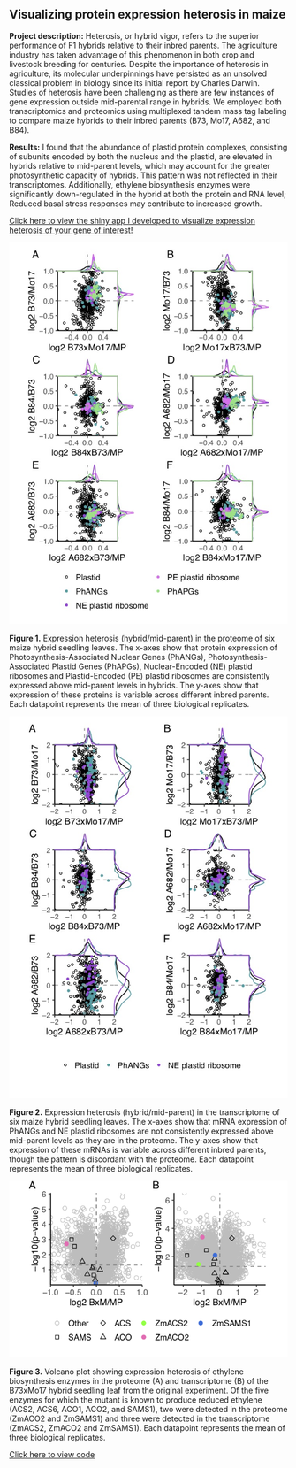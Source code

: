 ## Visualizing protein expression heterosis in maize

**Project description:** Heterosis, or hybrid vigor, refers to the superior performance of F1 hybrids relative to their inbred parents. The agriculture industry has taken advantage of this phenomenon in both crop and livestock breeding for centuries. Despite the importance of heterosis in agriculture, its molecular underpinnings have persisted as an unsolved classical problem in biology since its initial report by Charles Darwin. Studies of heterosis have been challenging as there are few instances of gene expression outside mid-parental range in hybrids. We employed both transcriptomics and proteomics using multiplexed tandem mass tag labeling to compare maize hybrids to their inbred parents (B73, Mo17, A682, and B84).

**Results:** I found that the abundance of plastid protein complexes, consisting of subunits encoded by both the nucleus and the plastid, are elevated in hybrids relative to mid-parent levels, which may account for the greater photosynthetic capacity of hybrids. This pattern was not reflected in their transcriptomes. Additionally, ethylene biosynthesis enzymes were significantly down-regulated in the hybrid at both the protein and RNA level; Reduced basal stress responses may contribute to increased growth.

[Click here to view the shiny app I developed to visualize expression heterosis of your gene of interest!](https://devonbirdseye.shinyapps.io/ExpressionViewer/)

<img src="images/tmt.6H.plastid.jpg?raw=true"/>

**Figure 1.** Expression heterosis (hybrid/mid-parent) in the proteome of six maize hybrid seedling leaves. The x-axes show that protein expression of Photosynthesis-Associated Nuclear Genes (PhANGs), Photosynthesis-Associated Plastid Genes (PhAPGs), Nuclear-Encoded (NE) plastid ribosomes and Plastid-Encoded (PE) plastid ribosomes are consistently expressed above mid-parent levels in hybrids. The y-axes show that expression of these proteins is variable across different inbred parents. Each datapoint represents the mean of three biological replicates.

<img src="images/cpm.6H.plastid.jpg?raw=true"/>

**Figure 2.** Expression heterosis (hybrid/mid-parent) in the transcriptome of six maize hybrid seedling leaves. The x-axes show that mRNA expression of PhANGs and NE plastid ribosomes are not consistently expressed above mid-parent levels as they are in the proteome. The y-axes show that expression of these mRNAs is variable across different inbred parents, though the pattern is discordant with the proteome. Each datapoint represents the mean of three biological replicates.

<img src="images/tmt.cpm.SL.acs.vol.png?raw=true"/>

**Figure 3.** Volcano plot showing expression heterosis of ethylene biosynthesis enzymes in the proteome (A) and transcriptome (B) of the B73xMo17 hybrid seedling leaf from the original experiment. Of the five enzymes for which the mutant is known to produce reduced ethylene (ACS2, ACS6, ACO1, ACO2, and SAMS1), two were detected in the proteome (ZmACO2 and ZmSAMS1) and three were detected in the transcriptome (ZmACS2, ZmACO2 and ZmSAMS1). Each datapoint represents the mean of three biological replicates.

[Click here to view code](https://github.com/devonbirdseye/HeterosisManuscript/blob/master/DataAnalyses.Rmd)
